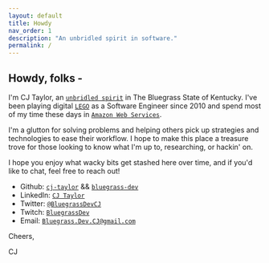 ```yaml
---
layout: default
title: Howdy
nav_order: 1
description: "An unbridled spirit in software."
permalink: /
---
```


## Howdy, folks -

I'm CJ Taylor, an [`unbridled spirit`](https://kentucky.gov/about/pages/unbridledspirit.aspx) in The Bluegrass State of Kentucky. I've been playing digital [`LEGO`](https://www.lego.com/en-us) as a Software Engineer since 2010 and spend most of my time these days in [`Amazon Web Services`](https://aws.amazon.com/).

I'm a glutton for solving problems and helping others pick up strategies and technologies to ease their workflow. I hope to make this place a treasure trove for those looking to know what I'm up to, researching, or hackin' on.

I hope you enjoy what wacky bits get stashed here over time, and if you'd like to chat, feel free to reach out!

- Github: [`cj-taylor`](https://github.com/cj-taylor) && [`bluegrass-dev`](https://github.com/bluegrass-dev)
- LinkedIn: [`CJ Taylor`](https://www.linkedin.com/in/cj-taylor/)
- Twitter: [`@BluegrassDevCJ`](https://twitter.com/BluegrassDevCJ)
- Twitch: [`BluegrassDev`](http://twitch.tv/BluegrassDev)
- Email: [`Bluegrass.Dev.CJ@gmail.com`](mailto:Bluegrass.Dev.CJ@gmail.com)

Cheers,

CJ

